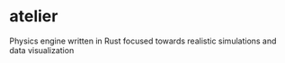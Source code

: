 # atelier
Physics engine written in Rust focused towards realistic simulations and data visualization
